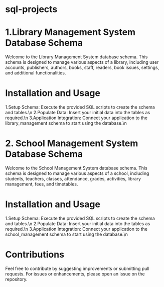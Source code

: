 # sql-projects
# 1.Library Management System Database Schema
Welcome to the Library Management System database schema. This schema is designed to manage various aspects of a library, including user accounts, publishers, authors, books, staff, readers, book issues, settings, and additional functionalities.

# Installation and Usage

 1.Setup Schema: Execute the provided SQL scripts to create the schema and tables.\n
 2.Populate Data: Insert your initial data into the tables as required.\n
 3.Application Integration: Connect your application to the library_management schema to start using the database.\n

 
# 2. School Management System Database Schema
Welcome to the School Management System database schema. This schema is designed to manage various aspects of a school, including students, teachers, classes, attendance, grades, activities, library management, fees, and timetables.

# Installation and Usage

 1.Setup Schema: Execute the provided SQL scripts to create the schema and tables.\n
 2.Populate Data: Insert your initial data into the tables as required.\n
 3.Application Integration: Connect your application to the school_management schema to start using the database.\n

# Contributions

Feel free to contribute by suggesting improvements or submitting pull requests. For issues or enhancements, please open an issue on the repository.

